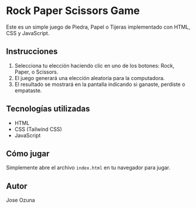 # Rock Paper Scissors Game

Este es un simple juego de Piedra, Papel o Tijeras implementado con HTML, CSS y JavaScript.

## Instrucciones

1. Selecciona tu elección haciendo clic en uno de los botones: Rock, Paper, o Scissors.
2. El juego generará una elección aleatoria para la computadora.
3. El resultado se mostrará en la pantalla indicando si ganaste, perdiste o empataste.

## Tecnologías utilizadas

- HTML
- CSS (Tailwind CSS)
- JavaScript

## Cómo jugar

Simplemente abre el archivo `index.html` en tu navegador para jugar.

## Autor

Jose Ozuna
